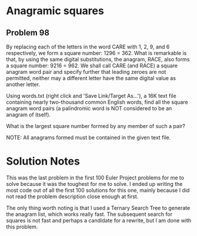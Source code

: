 # Anagramic squares
## Problem 98
By replacing each of the letters in the word CARE with 1, 2, 9, and 6 
respectively, we form a square number: 1296 = 362. What is remarkable is that, 
by using the same digital substitutions, the anagram, RACE, also forms a 
square number: 9216 = 962. We shall call CARE (and RACE) a square anagram word 
pair and specify further that leading zeroes are not permitted, neither may a 
different letter have the same digital value as another letter.

Using words.txt (right click and 'Save Link/Target As...'), a 16K text file 
containing nearly two-thousand common English words, find all the square 
anagram word pairs (a palindromic word is NOT considered to be an anagram 
of itself).

What is the largest square number formed by any member of such a pair?

NOTE: All anagrams formed must be contained in the given text file.

# Solution Notes

This was the last problem in the first 100 Euler Project problems for me to
solve because it was the toughest for me to solve. I ended up writing the 
most code out of all the first 100 solutions for this one, mainly because
I did not read the problem description close enough at first.

The only thing worth noting is that I used a Ternary Search Tree to 
generate the anagram list, which works really fast. The subsequent search
for squares is not fast and perhaps a candidate for a rewrite, but I am done
with this problem. 
